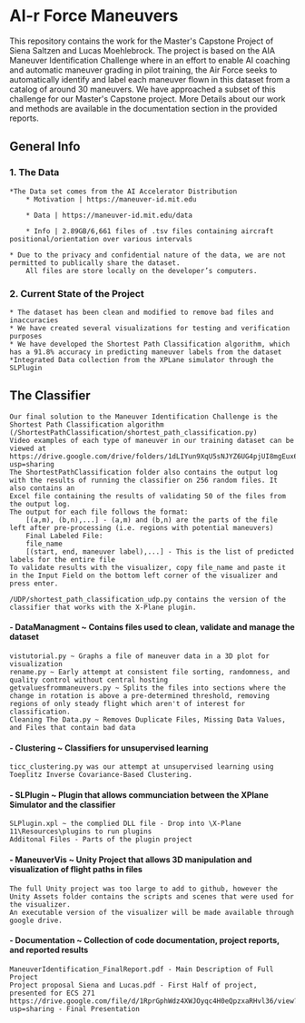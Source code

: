 # AI-r Force Maneuvers 
This repository contains the work for the Master's Capstone Project of Siena Saltzen and Lucas Moehlebrock. 
The project is based on the AIA Maneuver Identification Challenge where in an effort to enable AI coaching and automatic maneuver grading in pilot training, the Air Force seeks to automatically identify and label each maneuver flown in this dataset from a catalog of around 30 maneuvers. 
We have approached a subset of this challenge for our Master's Capstone project. More Details about our work and methods are available in the documentation section in the provided reports.


## General Info

### 1. The Data
    *The Data set comes from the AI Accelerator Distribution
		* Motivation | https://maneuver-id.mit.edu
		
		* Data | https://maneuver-id.mit.edu/data
		
		* Info | 2.89GB/6,661 files of .tsv files containing aircraft positional/orientation over various intervals

    * Due to the privacy and confidential nature of the data, we are not permitted to publically share the dataset. 
		All files are store locally on the developer’s computers.
	
### 2. Current State of the Project
    * The dataset has been clean and modified to remove bad files and inaccuracies
    * We have created several visualizations for testing and verification purposes
    * We have developed the Shortest Path Classification algorithm, which has a 91.8% accuracy in predicting maneuver labels from the dataset
    *Integrated Data collection from the XPLane simulator through the SLPlugin


## The 	Classifier
	Our final solution to the Maneuver Identification Challenge is the Shortest Path Classification algorithm
	(/ShortestPathClassification/shortest_path_classification.py)
	Video examples of each type of maneuver in our training dataset can be viewed at https://drive.google.com/drive/folders/1dLIYun9XqU5sNJYZ6UG4pjUI8mgEux6k?usp=sharing
	The ShortestPathClassification folder also contains the output log with the results of running the classifier on 256 random files. It also contains an
	Excel file containing the results of validating 50 of the files from the output log.
	The output for each file follows the format:
		[(a,m), (b,n),...] - (a,m) and (b,n) are the parts of the file left after pre-processing (i.e. regions with potential maneuvers)
		Final Labeled File:
		file_name
		[(start, end, maneuver label),...] - This is the list of predicted labels for the entire file
	To validate results with the visualizer, copy file_name and paste it in the Input Field on the bottom left corner of the visualizer and press enter.
	
	/UDP/shortest_path_classification_udp.py contains the version of the classifier that works with the X-Plane plugin.

#### - DataManagment ~ Contains files used to clean, validate and manage the dataset
	vistutorial.py ~ Graphs a file of maneuver data in a 3D plot for visualization
	rename.py ~ Early attempt at consistent file sorting, randomness, and quality control without central hosting
	getvaluesfrommaneuvers.py ~ Splits the files into sections where the change in rotation is above a pre-determined threshold, removing regions of only steady flight which aren't of interest for classification.
	Cleaning The Data.py ~ Removes Duplicate Files, Missing Data Values, and Files that contain bad data
	
#### - Clustering ~ Classifiers for unsupervised learning
	ticc_clustering.py was our attempt at unsupervised learning using Toeplitz Inverse Covariance-Based Clustering.
	
#### - SLPlugin ~ Plugin that allows communciation between the XPlane Simulator and the classifier 
	SLPlugin.xpl ~ the complied DLL file - Drop into \X-Plane 11\Resources\plugins to run plugins 
	Additonal Files - Parts of the plugin project
	
#### - ManeuverVis ~ Unity Project that allows 3D manipulation and visualization of flight paths in files
	The full Unity project was too large to add to github, however the Unity Assets folder contains the scripts and scenes that were used for the visualizer.
	An executable version of the visualizer will be made available through google drive.

#### - Documentation ~ Collection of code documentation, project reports, and reported results
	ManeuverIdentification_FinalReport.pdf - Main Description of Full Project
	Project proposal Siena and Lucas.pdf - First Half of project, presented for ECS 271
	https://drive.google.com/file/d/1RprGphWdz4XWJOyqc4H0eQpzxaRHvl36/view?usp=sharing - Final Presentation 


